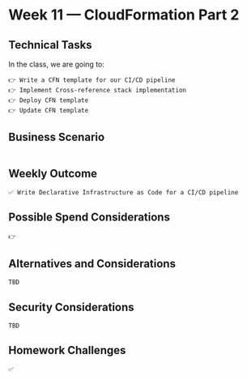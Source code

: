 # Week 11 — CloudFormation Part 2

## Technical Tasks
In the class, we are going to:

```
👉 Write a CFN template for our CI/CD pipeline
👉 Implement Cross-reference stack implementation 
👉 Deploy CFN template
👉 Update CFN template

```
## Business Scenario
```

```
## Weekly Outcome
```
✅ Write Declarative Infrastructure as Code for a CI/CD pipeline

```
## Possible Spend Considerations
```
👉 
```
## Alternatives and Considerations
```
TBD
```

## Security Considerations
```
TBD
```

## Homework Challenges 
``` 
✅ 
```